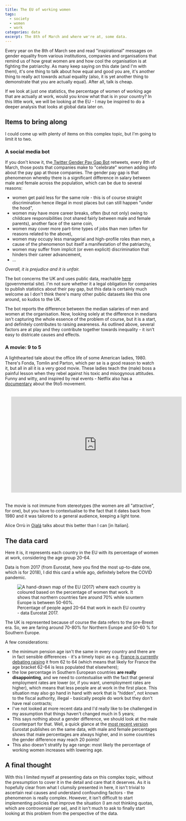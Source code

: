 ```yaml
---
title: The EU of working women
tags:
  - society
  - women
  - work
categories: data
excerpt: The 8th of March and where we're at, some data.
---
```


Every year on the 8th of March see and read "inspirational" messages on gender equality from various institutions, companies and organisations that remind us of how great women are and how cool the organisation is at fighting the patriarchy. As many keep saying on this date (and I'm with them), it's one thing to talk about how equal and good you are, it's another thing to really act towards actual equality (also, it is yet another thing to demonstrate that you are actually equal). After all, talk is cheap.

If we look at just one statistics, the percentage of women of working age that are actually at work, would you know what that is in your country? In this little work, we will be looking at the EU - I may be inspired to do a deeper analysis that looks at global data later on.

## Items to bring along

I could come up with plenty of items on this complex topic, but I'm going to limit it to two.

### A social media bot

If you don't know it, the[ Twitter Gender Pay Gap Bot](https://twitter.com/PayGapApp) retweets, every 8th of March, those posts that companies make to "celebrate" women adding info about the pay gap at those companies. The gender pay gap is that phenomenon whereby there is a significant difference in salary between male and female across the population, which can be due to several reasons:

* women get paid less for the same role - this is of course straight discrimination hence illegal in most places but can still happen "under the hood",
* women may have more career breaks, often (but not only) owing to childcare responsibilities (not shared fairly between male and female parents), another face of the same coin,
* women may cover more part-time types of jobs than men (often for reasons related to the above),
* women may occupy less managerial and high-profile roles than men, a cause of the phenomenon but itself a manifestation of the patriarchy,
* women may suffer from implicit (or even explicit) discrimination that hinders their career advancement,
* …

_Overall, it is prejudice and it is unfair._

The bot concerns the UK and uses public data, reachable [here](https://gender-pay-gap.service.gov.uk/) (governmental site). I'm not sure whether it a legal obligation for companies to publish statistics about their pay gap, but this data is certainly much welcome as I don't think there's many other public datasets like this one around, so kudos to the UK.

The bot reports the difference between the median salaries of men and women at the organisation. Now, looking solely at the difference in medians isn't capturing the whole essence of the problem of course, but it is a start, and definitely contributes to raising awareness. As outlined above, several factors are at play and they contribute together towards inequality - it isn't easy to districate causes and effects.

### A movie: 9 to 5

A lighthearted tale about the office life of some American ladies, 1980. There's Fonda, Tomlin and Parton, which per se is a good reason to watch it, but all in all it is a very good movie. These ladies teach the (male) boss a painful lesson when they rebel against his toxic and misogynous attitudes. Funny and witty, and inspired by real events - Netflix also has a [documentary](https://www.netflix.com/title/81160953) about the 9to5 movement.

<div style="padding:20px;">
<iframe width="560" height="315" src="https://www.youtube.com/embed/qni6HOyPNBA?si=HCBtwGhGT_BI0M8S" title="YouTube video player" frameborder="0" allow="accelerometer; autoplay; clipboard-write; encrypted-media; gyroscope; picture-in-picture; web-share" allowfullscreen></iframe>
</div>

The movie is not immune from stereotypes (the women are all "attractive", for one), but you have to contextualise to the fact that it dates back from 1980 and it was tailored to a general audience, keeping a light tone.

Alice Orrù in [Ojalá](https://ojala.substack.com/) talks about this better than I can [in Italian].

## The data card

Here it is, it represents each country in the EU with its percentage of women at work, considering the age group 20-64.

Data is from 2017 (from Eurostat, here you find the most up-to-date one, which is for 2018), I did this card a while ago, definitely before the COVID pandemic.

<figure class="responsive">
  <img src="{{ site.url }}{{site.posts_images_path}}eu-working-women.jpg" alt="A hand-drawn map of the EU (2017) where each country is coloured based on the percentage of women that work. It shows that northern countries fare around 70% while sountern Europe is between 50-60%.">
  <figcaption>Percentage of people aged 20-64 that work in each EU country - data Eurostat 2017.</figcaption>
</figure>

The UK is represented because of course the data refers to the pre-Brexit era. So, we are faring around 70-80% for Northern Europe and 50-60 % for Southern Europe.

A few considerations:

* the minimum pension age isn't the same in every country and there are in fact sensible differences - it's a timely topic as e.g. [France is currently debating raising](https://www.economist.com/europe/2023/03/09/france-is-in-a-stand-off-against-emmanuel-macrons-pension-reform) it from 62 to 64 (which means that likely for France the age bracket 62-64 is less populated that elsewhere);
* the low percentage in Southern European countries **are really disappointing**, and we need to contextualise with the fact that general employment rates are lower (or, if you want, unemployment rates are higher), which means that less people are at work in the first place. This situation may also go hand in hand with work that is "hidden", not known to the fiscal authority, illegal - basically people do work but they don't have real contracts;
* I've not looked at more recent data and I'd really like to be challenged in my assumption that things haven't changed much in 5 years;
* This says nothing about a gender difference, we should look at the male counterpart for that. Well, a quick glance at the [most recent version](https://ec.europa.eu/eurostat/web/products-eurostat-news/-/edn-20200306-1) Eurostat publishes on the same data, with male and female percentages shows that male percentages are always higher, and in some countries the gender difference may reach 20 points!
* This also doesn't stratify by age range: most likely the percentage of working women increases with lowering age.

## A final thought

With this I limited myself at presenting data on this complex topic, without the presumption to cover it in the detail and care that it deserves. As it is hopefully clear from what I clumsily presented in here, it isn't trivial to ascertain real causes and understand confounding factors - the phenomenon is really complex. However, it isn't difficult to start implementing policies that improve the situation (I am not thinking quotas, which are controversial per se), and it isn't much to ask to finally start looking at this problem from the perspective of the data.

